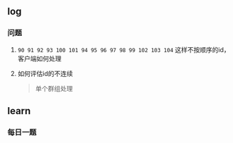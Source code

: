 ## log

### 问题

1. `90 91 92 93 100 101 94 95 96 97 98 99 102 103 104` 这样不按顺序的id，客户端如何处理

2. 如何评估id的不连续

   > 单个群组处理



















## learn

### 每日一题




